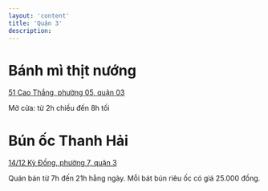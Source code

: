 ```yaml
---
layout: 'content'
title: 'Quận 3'
description: 
---
```


# Bánh mì thịt nướng

[51 Cao Thắng, phường 05, quận 03 <i class="fa fa-map-marker"></i>](https://goo.gl/maps/Fc7pu)

Mở cửa: từ 2h chiều đến 8h tối

# Bún ốc Thanh Hải

[14/12 Kỳ Đồng, phường 7, quận 3](https://goo.gl/maps/Ssbm9)

Quán bán từ 7h đến 21h hằng ngày. Mỗi bát bún riêu ốc có giá 25.000 đồng.